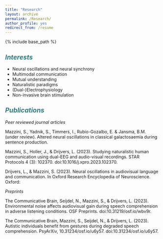 ```yaml
---
title: "Research"
layout: archive
permalink: /Research/
author_profile: yes
redirect_from: /resume
---
```


{% include base_path %}

## <span style="color: #307D7E"> *Interests*  </span> 

* Neural oscillations and neural synchrony 
* Multimodal communication
* Mutual understanding
* Naturalistic paradigms
* (Dual-)Electrophysiology
* Non-invasive brain stimulation
  
## <span style="color: #307D7E"> *Publications*  </span> 
*Peer reviewed journal articles*

Mazzini, S., Yadnik, S., Timmers, I., Rubio-Gozalbo, E. & Jansma, B.M. (under review). Altered neural oscillations in classical galactosaemia during sentence production.

Mazzini, S., Holler, J., & Drijvers, L. (2023). Studying naturalistic human communication using dual-EEG and audio-visual recordings. STAR Protocols 4 (3): 102370. doi:10.1016/j.xpro.2023.102370.

Drijvers, L., & Mazzini, S. (2023). Neural oscillations in audiovisual language and communication. In Oxford Research Encyclopedia of Neuroscience. Oxford:

*Preprints*

The Communicative Brain, Seijdel, N., Mazzini, S., & Drijvers, L. (2023). Environmental noise affects audiovisual gain during speech comprehension in adverse listening conditions. OSF Preprints. doi:10.31219/osf.io/wbv9r.

The Communicative Brain, Mazzini, S., Seijdel, N., & Drijvers, L. (2023). Autistic individuals benefit from gestures during degraded speech comprehension. PsyArXiv, 10.31234/osf.io/u6y57. doi:10.31234/osf.io/u6y57.
